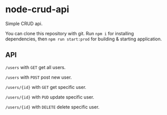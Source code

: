 # node-crud-api

Simple CRUD api.

You can clone this repository with git.
Run `npm i` for installing dependencies, then `npm run start:prod` for building & starting application.

## API
`/users` with `GET` get all users.

`/users` with `POST` post new user.

`/users/{id}` with `GET` get specific user.

`/users/{id}` with `PUD` update specific user.

`/users/{id}` with `DELETE` delete specific user.
